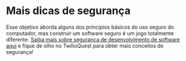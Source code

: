 # Mais dicas de segurança

Esse objetivo aborda alguns dos princípios básicos do uso seguro do computador, mas construir um software seguro é um jogo totalmente diferente. [Saiba mais sobre segurança de desenvolvimento de software aqui](https://en.wikipedia.org/wiki/Software_development_security) e fique de olho no TwilioQuest para obter mais conceitos de segurança!